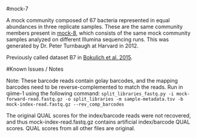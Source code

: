 #mock-7

A mock community composed of 67 bacteria represented in equal abundances in three replicate samples. These are the same community members present in [mock-8](../mock-8), which consists of the same mock community samples analyzed on different Illumina sequencing runs. This was generated by Dr. Peter Turnbaugh at Harvard in 2012.

Previously called dataset B7 in [Bokulich et al. 2015](https://dx.doi.org/10.7287/peerj.preprints.934v2).

#Known Issues / Notes

Note:
These barcode reads contain golay barcodes, and the mapping barcodes need to be reverse-complemented to match the reads. Run in qiime-1 using the following command:
``split_libraries_fastq.py -i mock-forward-read.fastq.gz -o split_libraries -m sample-metadata.tsv -b mock-index-read.fastq.gz --rev_comp_barcodes``

The original QUAL scores for the index/barcode reads were not recovered, and thus mock-index-read.fastq.gz contains artificial index/barcode QUAL scores. QUAL scores from all other files are original.
